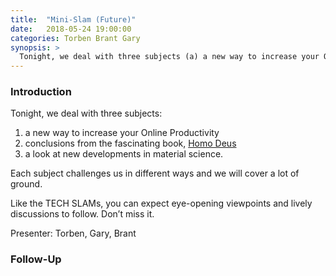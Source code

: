 ```yaml
---
title:  "Mini-Slam (Future)"
date:   2018-05-24 19:00:00
categories: Torben Brant Gary
synopsis: >
  Tonight, we deal with three subjects (a) a new way to increase your Online Productivity; (b) conclusions from the fascinating book, Homo Deus; and (c) a look at new developments in material science. Each subject challenges us in different ways and we will cover a lot of ground. Like the TECH SLAMs, you can expect eye-opening viewpoints and lively discussions to follow. Don’t miss it.
---
```


### Introduction

Tonight, we deal with three subjects:

1. a new way to increase your Online Productivity
1. conclusions from the fascinating book, [Homo Deus](https://www.amazon.com/Homo-Deus-Brief-History-Tomorrow/dp/0062464310)
1. a look at new developments in material science. 

Each subject challenges us in different ways and we will cover a lot of ground. 

Like the TECH SLAMs, you can expect eye-opening viewpoints and lively discussions to follow. Don’t miss it.

Presenter: Torben, Gary, Brant

### Follow-Up

